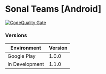 # Sonal Teams [Android]

[![CodeQuality Gate](https://github.com/waveneuroscience/sonal-b2b-app-android/actions/workflows/sonarcloud.yml/badge.svg)](https://github.com/waveneuroscience/sonal-b2b-app-android/actions/workflows/sonarcloud.yml)

### Versions

| Environment    | Version |
| -------------- | ------- |
| Google Play    | 1.0.0   |
| In Development | 1.1.0   |
